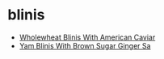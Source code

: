 # blinis

 * [Wholewheat Blinis With American Caviar](../../index/w/wholewheat-blinis-with-american-caviar-351035.json)
 * [Yam Blinis With Brown Sugar Ginger Sa](../../index/y/yam-blinis-with-brown-sugar-ginger-sa.json)
